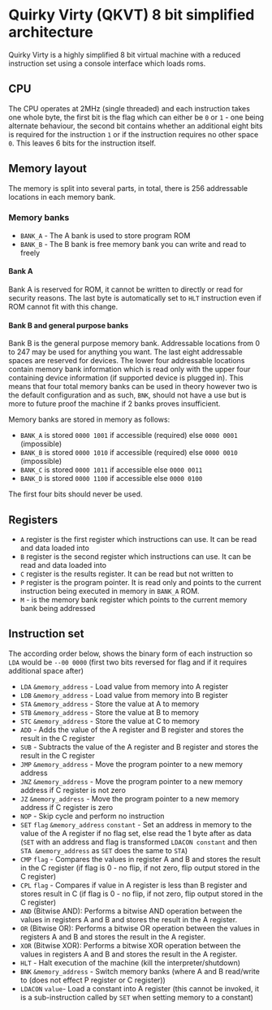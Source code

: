 # Quirky Virty (QKVT) 8 bit simplified architecture
Quirky Virty is a highly simplified 8 bit virtual machine with a reduced instruction set using a console interface which loads roms.

## CPU
The CPU operates at 2MHz (single threaded) and each instruction takes one whole byte, the first bit is the flag which can either be `0` or `1` - one being alternate behaviour, the second bit contains whether an additional eight bits is required for the instruction `1` or if the instruction requires no other space `0`. This leaves 6 bits for the instruction itself.

## Memory layout
The memory is split into several parts, in total, there is 256 addressable locations in each memory bank.

### Memory banks
- `BANK_A` - The A bank is used to store program ROM
- `BANK_B` - The B bank is free memory bank you can write and read to freely

#### Bank A
Bank A is reserved for ROM, it cannot be written to directly or read for security reasons. The last byte is automatically set to `HLT` instruction even if ROM cannot fit with this change.

#### Bank B and general purpose banks
Bank B is the general purpose memory bank. Addressable locations from 0 to 247 may be used for anything you want. The last eight addressable spaces are reserved for devices. The lower four addressable locations contain memory bank information which is read only with the upper four containing device information (if supported device is plugged in).
This means that four total memory banks can be used in theory however two is the default configuration and as such, `BNK`, should not have a use but is more to future proof the machine if 2 banks proves insufficient.

Memory banks are stored in memory as follows:
- `BANK_A` is stored `0000 1001` if accessible (required) else `0000 0001` (impossible)
- `BANK_B` is stored `0000 1010` if accessible (required) else `0000 0010` (impossible)
- `BANK_C` is stored `0000 1011` if accessible else `0000 0011`
- `BANK_D` is stored `0000 1100` if accessible else `0000 0100`

The first four bits should never be used.


## Registers
- `A` register is the first register which instructions can use. It can be read and data loaded into
- `B` register is the second register which instructions can use. It can be read and data loaded into
- `C` register is the results register. It can be read but not written to
- `P` register is the program pointer. It is read only and points to the current instruction being executed in memory in `BANK_A` ROM.
- `M` - is the memory bank register which points to the current memory bank being addressed

## Instruction set
The according order below, shows the binary form of each instruction so `LDA` would be `--00 0000` (first two bits reversed for flag and if it requires additional space after)
- `LDA` `&memory_address` - Load value from memory into A register
- `LDB` `&memory_address` - Load value from memory into B register
- `STA` `&memory_address` - Store the value at A to memory
- `STB` `&memory_address` - Store the value at B to memory
- `STC` `&memory_address` - Store the value at C to memory
- `ADD` - Adds the value of the A register and B register and stores the result in the C register
- `SUB` - Subtracts the value of the A register and B register and stores the result in the C register
- `JMP` `&memory_address` - Move the program pointer to a new memory address
- `JNZ` `&memory_address` - Move the program pointer to a new memory address if C register is not zero
- `JZ` `&memory_address` - Move the program pointer to a new memory address if C register is zero
- `NOP` - Skip cycle and perform no instruction
- `SET` `flag` `&memory_address` `constant` - Set an address in memory to the value of the A register if no flag set, else read the 1 byte after as data (`SET` with an address and flag is transformed `LDACON constant` and then `STA &memory_address` as `SET` does the same to `STA`)
- `CMP` `flag` - Compares the values in register A and B and stores the result in the C register (if flag is 0 - no flip, if not zero, flip output stored in the C register)
- `CPL` `flag` - Compares if value in A register is less than B register and stores result in C (if flag is 0 - no flip, if not zero, flip output stored in the C register)
- `AND` (Bitwise AND): Performs a bitwise AND operation between the values in registers A and B and stores the result in the A register.
- `OR` (Bitwise OR): Performs a bitwise OR operation between the values in registers A and B and stores the result in the A register.
- `XOR` (Bitwise XOR): Performs a bitwise XOR operation between the values in registers A and B and stores the result in the A register.
- `HLT` - Halt execution of the machine (kill the interpreter/shutdown)
- `BNK` `&memory_address` - Switch memory banks (where A and B read/write to (does not effect P register or C register))
- `LDACON` `value`- Load a constant into A register (this cannot be invoked, it is a sub-instruction called by `SET` when setting memory to a constant)